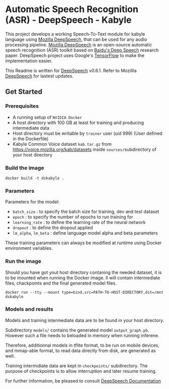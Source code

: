 # Automatic Speech Recognition (ASR) - DeepSpeech - Kabyle

This project develops a working Speech-To-Text module for kabyle language using [Mozilla DeepSpeech](https://github.com/mozilla/DeepSpeech), that can be used for any audio processing pipeline. [Mozilla DeepSpeech](https://github.com/mozilla/DeepSpeech) is an open-source automatic speech recognition (ASR) toolkit based on [Baidu's Deep Speech](https://gigaom2.files.wordpress.com/2014/12/deep_speech3_12_17.pdf) research paper. DeepSpeech project uses Google's [TensorFlow](https://www.tensorflow.org/) to make the implementation easier.

This Readme is written for [DeepSpeech](https://github.com/mozilla/DeepSpeech/releases/tag/v0.6.1) v0.6.1. Refer to Mozillla [DeepSpeech](https://github.com/mozilla/DeepSpeech) for lastest updates.

## Get Started

### Prerequisites 
- A running setup of `NVIDIA Docker`
- A host directory with 100 GB at least for training and producing intermediate data
- Host directory must be writable by `trainer` user (uid 999) (User defined in the Dockerfile)
- Kabyle Common Voice dataset `kab.tar.gz` from <https://voice.mozilla.org/kab/datasets> inside  `sources/`subdirectory of your host directory 

### Build the image

```
docker build -t dskabyle .
```
### Parameters

Parameters for the model:
- `batch_size` : to specify the batch size for training, dev and test dataset
- `epoch` : to specify the number of epochs to run training for
- `learning_rate` : to define the learning rate of the neural network
- `dropout` :  to define the dropout applied
- `lm_alpha`, `lm_beta` :  define language model alpha and beta parameters


These training parameters can always be modified at runtime using Docker environment variables.

### Run the image 

Should you have got yout host directory contaning  the needed dataset, it is to be mounted when running the Docker image. Il will contain intermediate files, chackpoints and the final generated model files.


```
docker run --tty --mount type=bind,src=PATH-TO-HOST-DIRECTORY,dst=/mnt dskabyle
```

### Models and results

Models and training intermediate data are to be found in your host directory. 

Subdirectory `models/` contains the generated model `output_graph.pb`. However such a file needs to beloaded in memory when running inferene. 

Therefore, additionnal models in tflite format, to be run on mobile devices, and mmap-able format, to read data directly from disk, are generated as well. 

Training intermidiate data are kept in `checkpoints/` subdirectory. The purpose of checkpoints is to allow interruption and later resume training.

For further information, be pleased to consult [DeepSpeech Documentation](https://deepspeech.readthedocs.io/en/v0.6.1)